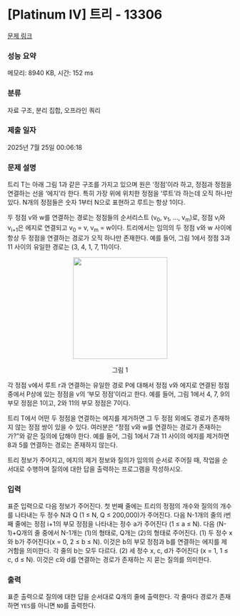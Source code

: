 # [Platinum IV] 트리 - 13306 

[문제 링크](https://www.acmicpc.net/problem/13306) 

### 성능 요약

메모리: 8940 KB, 시간: 152 ms

### 분류

자료 구조, 분리 집합, 오프라인 쿼리

### 제출 일자

2025년 7월 25일 00:06:18

### 문제 설명

<p>트리 T는 아래 그림 1과 같은 구조를 가지고 있으며 원은 ‘정점’이라 하고, 정점과 정점을 연결하는 선을 ‘에지’라 한다. 특히 가장 위에 위치한 정점을 ‘루트’라 하는데 오직 하나만 있다. N개의 정점들은 숫자 1부터 N으로 표현하고 루트는 항상 1이다.</p>

<p>두 정점 v와 w를 연결하는 경로는 정점들의 순서리스트 (v<sub>0</sub>, v<sub>1</sub>, ..., v<sub>m</sub>)로, 정점 v<sub>i</sub>와 v<sub>i+1</sub>은 에지로 연결되고 v<sub>0</sub> = v, v<sub>m</sub> = w이다. 트리에서는 임의의 두 정점 v와 w 사이에 항상 두 정점을 연결하는 경로가 오직 하나만 존재한다. 예를 들어, 그림 1에서 정점 3과 11 사이의 유일한 경로는 (3, 4, 1, 7, 11)이다.</p>

<p style="text-align: center;"><img alt="" src="https://onlinejudgeimages.s3-ap-northeast-1.amazonaws.com/problem/13306/1.png" style="height:228px; width:211px"></p>

<p style="text-align: center;">그림 1</p>

<p>각 정점 v에서 루트 r과 연결하는 유일한 경로 P에 대해서 정점 v와 에지로 연결된 정점 중에서 P상에 있는 정점을 v의 ‘부모 정점’이라고 한다. 예를 들어, 그림 1에서 4, 7, 9의 부모 정점은 1이고, 2와 11의 부모 정점은 7이다.</p>

<p>트리 T에서 어떤 두 정점을 연결하는 에지를 제거하면 그 두 정점 외에도 경로가 존재하지 않는 정점 쌍이 있을 수 있다. 여러분은 “정점 v와 w를 연결하는 경로가 존재하는가?”와 같은 질의에 답해야 한다. 예를 들어, 그림 1에서 7과 11 사이의 에지를 제거하면 8과 5를 연결하는 경로는 존재하지 않는다. </p>

<p>트리 정보가 주어지고, 에지의 제거 정보와 질의가 임의의 순서로 주어질 때, 작업을 순서대로 수행하며 질의에 대한 답을 출력하는 프로그램을 작성하시오.</p>

### 입력 

 <p>표준 입력으로 다음 정보가 주어진다. 첫 번째 줄에는 트리의 정점의 개수와 질의의 개수를 나타내는 두 정수 N과 Q (1 ≤ N, Q ≤ 200,000)가 주어진다. 다음 N-1개의 줄의 i번째 줄에는 정점 i+1의 부모 정점을 나타내는 정수 a가 주어진다 (1 ≤ a ≤ N). 다음 (N-1)+Q개의 줄 중에서 N-1개는 (1)의 형태로, Q개는 (2)의 형태로 주어진다. (1) 두 정수 x와 b가 주어진다(x = 0, 2 ≤ b ≤ N). 이것은 b의 부모 정점과 b를 연결하는 에지를 제거함을 의미한다. 각 줄의 b는 모두 다르다. (2) 세 정수 x, c, d가 주어진다 (x = 1, 1 ≤ c, d ≤ N). 이것은 c와 d를 연결하는 경로가 존재하는 지 묻는 질의를 의미한다. </p>

### 출력 

 <p>표준 출력으로 질의에 대한 답을 순서대로 Q개의 줄에 출력한다. 각 줄마다 경로가 존재하면 <code>YES</code>를 아니면 <code>NO</code>를 출력한다.</p>

